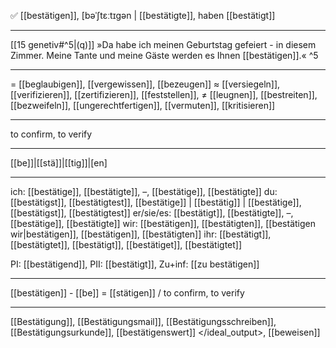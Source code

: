 ✅ [[bestätigen]], [bəˈʃtɛːtɪɡən | [[bestätigte]], haben [[bestätigt]]

---
[[15 genetiv#^5|(q)]] »Da habe ich meinen Geburtstag gefeiert - in diesem Zimmer. Meine Tante und meine Gäste werden es Ihnen [[bestätigen]].« ^5

---
= [[beglaubigen]], [[vergewissen]], [[bezeugen]]
≈ [[versiegeln]], [[verifizieren]], [[zertifizieren]], [[feststellen]],
≠ [[leugnen]], [[bestreiten]], [[bezweifeln]],  [[ungerechtfertigen]],  [[vermuten]], [[kritisieren]]

---
to confirm, to verify

---
[[be]]|[[stä]]|[[tig]]|[en]

---
ich: [[bestätige]], [[bestätigte]], –, [[bestätige]], [[bestätigte]]
du: [[bestätigst]], [[bestätigtest]], [[bestätige]] | [[bestätig]] | [[bestätige]], [[bestätigst]], [[bestätigtest]]
er/sie/es: [[bestätigt]], [[bestätigte]], –, [[bestätige]], [[bestätigte]]
wir: [[bestätigen]], [[bestätigten]], [[bestätigen wir|bestätigen]], [[bestätigen]], [[bestätigten]]
ihr: [[bestätigt]], [[bestätigtet]], [[bestätigt]], [[bestätiget]], [[bestätigtet]]

PI: [[bestätigend]], PII: [[bestätigt]], Zu+inf: [[zu bestätigen]]

---
[[bestätigen]] - [[be]] = [[stätigen]] / to confirm, to verify

---
[[Bestätigung]], [[Bestätigungsmail]], [[Bestätigungsschreiben]], [[Bestätigungsurkunde]], [[bestätigenswert]]
</ideal_output>, [[beweisen]]